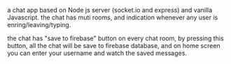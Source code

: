 a chat app based on Node js server (socket.io and express) and vanilla Javascript.
the chat has muti rooms,
and indication whenever any user is enring/leaving/typing.

the chat has "save to firebase" button on every chat room,
by pressing this button, all the chat will be save to firebase database,
and on home screen you can enter your username and watch the saved messages.
